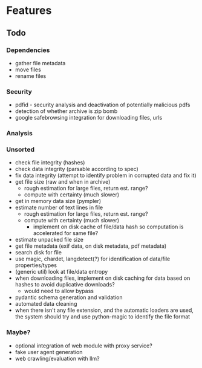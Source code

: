 # Features


## Todo

### Dependencies

- gather file metadata
- move files
- rename files



### Security

- pdfid - security analysis and deactivation of potentially malicious pdfs
- detection of whether archive is zip bomb
- google safebrowsing integration for downloading files, urls


### Analysis

### Unsorted

- check file integrity (hashes)
- check data integrity (parsable according to spec)
- fix data integrity (attempt to identify problem in corrupted data and fix it)
- get file size (raw and when in archive)
    - rough estimation for large files, return est. range?
    - compute with certainty (much slower)
- get in memory data size (pympler)
- estimate number of text lines in file
    - rough estimation for large files, return est. range?
    - compute with certainty (much slower)
        - implement on disk cache of file/data hash so computation is accelerated for same file?
- estimate unpacked file size
- get file metadata (exif data, on disk metadata, pdf metadata)
- search disk for file
- use magic, chardet, langdetect(?) for identification of data/file properties/types
- (generic util) look at file/data entropy
- when downloading files, implement on disk caching for data based on hashes to avoid duplicative downloads?
    - would need to allow bypass
- pydantic schema generation and validation
- automated data cleaning
- when there isn't any file extension, and the automatic loaders are used, the system should try and use python-magic to identify the file format

### Maybe?

- optional integration of web module with proxy service?
- fake user agent generation
- web crawling/evaluation with llm?
